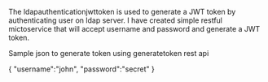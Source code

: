 The ldapauthenticationjwttoken is used to generate a JWT token by authenticating user on ldap server.
I have created simple restful mictoservice that will accept username and password and generate a JWT token.

Sample json to generate token using generatetoken rest api

{
"username":"john",
"password":"secret"
}
